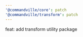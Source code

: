 ```yaml
---
'@commandville/core': patch
'@commandville/transform': patch
---
```


feat: add transform utility package
